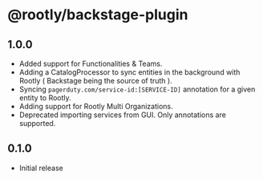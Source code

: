 # @rootly/backstage-plugin

## 1.0.0

- Added support for Functionalities & Teams.
- Adding a CatalogProcessor to sync entities in the background with Rootly ( Backstage being the source of truth ).
- Syncing `pagerduty.com/service-id:[SERVICE-ID]` annotation for a given entity to Rootly.
- Adding support for Rootly Multi Organizations.
- Deprecated importing services from GUI. Only annotations are supported.

## 0.1.0

- Initial release
